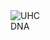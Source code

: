 <div class="banner-wrapper">
    <img alt="UHC" src="../img/DNA.png">
    <div class="banner-text">DNA</div>
</div>
